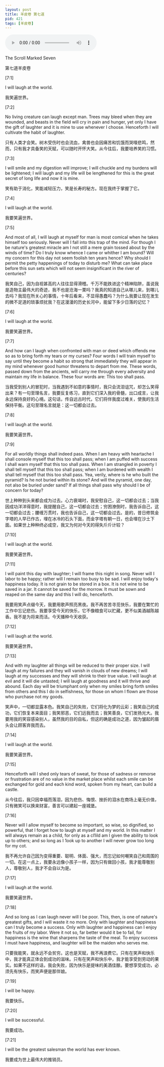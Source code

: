 ```yaml
---
layout: post
title: 羊皮卷 第七道
pid: 421
tags: [羊皮卷]
---
```


<audio controls>
  <source src="/uploads/2019/06/tsm07.mp3" type="audio/mpeg">
</audio>

The Scroll Marked Seven

第七道羊皮卷

[7:1]

I will laugh at the world. 

我笑遍世界。

[7:2]

No living creature can laugh except man. Trees may bleed when they are wounded, and beasts in the field will cry in pain and hunger, yet only I have the gift of laughter and it is mine to use whenever I choose. Henceforth I will cultivate the habit of laughter. 

只有人类才会笑。树木受伤时也会流血，禽兽也会因痛苦和饥饿而哭嚎悲鸣，然而，只有我才具备笑的天赋，可以随时开怀大笑。从今往后，我要培养笑的习惯。

[7:3]

I will smile and my digestion will improve; I will chuckle and my burdens will be lightened; I will laugh and my life will be lengthened for this is the great secret of long life and now it is mine. 

笑有助于消化，笑能减轻压力，笑是长寿的秘方。现在我终于掌握了它。

[7:4]

I will laugh at the world. 

我要笑遍世界。

[7:5]

And most of all, I will laugh at myself for man is most comical when he takes himself too seriously. Never will I fall into this trap of the mind. For though I be nature's greatest miracle am I not still a mere grain tossed about by the winds of time? Do I truly know whence I came or whither I am bound? Will my concern for this day not seem foolish ten years hence? Why should I permit the petty happenings of today to disturb me? What can take place before this sun sets which will not seem insignificant in the river of centuries? 

我笑自己，因为自视甚高的人往往显得滑稽。千万不能跌进这个精神陷阱，虽说我是造物主最伟大的奇迹，我不也是沧海一栗吗？我真的知道自己从哪儿来，到哪儿去吗？我现在所关心的事情，十年后看来，不显得愚蠢吗？为什么我要让现在发生的微不足道的琐事烦扰我？在这漫漫的历史长河中，能留下多少日落的记忆？

[7:6]

I will laugh at the world. 

我要笑遍世界。

[7:7]

And how can I laugh when confronted with man or deed which offends me so as to bring forth my tears or my curses? Four words I will train myself to say until they become a habit so strong that immediately they will appear in my mind whenever good humor threatens to depart from me. These words, passed down from the ancients, will carry me through every adversity and maintain my life in balance. These four words are: This too shall pass. 

当我受到别人的冒犯时，当我遇到不如意的事情时，我只会流泪诅咒，却怎么笑得出来？有一句至理名言，我要反复练习，直到它们深入我的骨髓，出口成言，让我永远保持良好的心境。这句话，传自远古时代，它们将伴我度过难关，使我的生活保持平衡。这句至理名言就是：这一切都会过去。

[7:8]

I will laugh at the world. 

我要笑遍世界。

[7:9]

For all worldly things shall indeed pass. When I am heavy with heartache I shall console myself that this too shall pass; when I am puffed with success I shall warn myself that this too shall pass. When I am strangled in poverty I shall tell myself that this too shall pass; when I am burdened with wealth I shall tell myself that this too shall pass. Yea, verily, where is he who built the pyramid? Is he not buried within its stone? And will the pyramid, one day, not also be buried under sand? If all things shall pass why should I be of concern for today? 

世上种种到头来都会成为过去。心力衰竭时，我安慰自己，这一切都会过去；当我因成功洋洋得意时，我提醒自己，这一切都会过去；穷困潦倒时，我告诉自己，这一切都会过去；腰缠万贯时，我也告诉自己，这一切都会过去。是的，昔日修筑金字塔的人早已作古，埋在冰冷的石头下面，而金字塔有朝一日，也会埋在沙土下面。如果世上种种终必成空，我又为何对今天的得失斤斤计较？

[7:10]

I will laugh at the world. 

我要笑遍世界。

[7:11]

I will paint this day with laughter; I will frame this night in song. Never will I labor to be happy; rather will I remain too busy to be sad. I will enjoy today's happiness today. It is not grain to be stored in a box. It is not wine to be saved in a jar. It cannot be saved for the morrow. It must be sown and reaped on the same day and this I will do, henceforth. 

我要用笑声点缀今天，我要用歌声照亮黑夜。我不再苦苦寻觅快乐，我要在繁忙的工作中忘记悲伤。我要享受今天的快乐，它不像粮食可以贮藏，更不似美酒越陈越香。我不是为将来而活。今天播种今天收获。

[7:12]

I will laugh at the world. 

我要笑遍世界。

[7:13]

And with my laughter all things will be reduced to their proper size. I will laugh at my failures and they will vanish in clouds of new dreams; I will laugh at my successes and they will shrink to their true value. I will laugh at evil and it will die untasted; I will laugh at goodness and it will thrive and abound. Each day will be triumphant only when my smiles bring forth smiles from others and this l do in selfishness, for those on whom l flown are those who purchase not my goods. 

笑声中，一切都显露本色。我笑自己的失败，它们将化为梦的云彩；我笑自己的成功，它们恢复本来面目；我笑邪恶，它们远我而去；我笑善良，它们发扬光大。我要用我的笑容感染别人，虽然我的目的自私，但这的确是成功之道，因为皱起的眉头会让顾客弃我而去。

[7:14]

I will laugh at the world. 

我要笑遍世界。

[7:15]

Henceforth will l shed only tears of sweat, for those of sadness or remorse or frustration are of no value in the market place whilst each smile can be exchanged for gold and each kind word, spoken from my heart, can build a castle. 

从今往后，我只因幸福而落泪，因为悲伤、悔恨、挫折的泪水在商场上毫无价值，只有微笑可以换来财富，善言可以建起一座城堡。

[7:16]

Never will l allow myself to become so important, so wise, so dignified, so powerful, that I forget how to laugh at myself and my world. In this matter I will always remain as a child, for only as a cl1ild am I given the ability to look up to others; and so long as I 1ook up to another I will never grow too long for my cot. 

我不再允许自己因为变得重要、聪明、体面、强大，而忘记如何嘲笑自己和周围的一切。在这一点上，我要永远像小孩子一样，因为只有做回小孩，我才能尊敬别人，尊敬别人，我才不会自以为是。

[7:17]

I will laugh at the world. 

我要笑遍世界。

[7:18]

And so long as I can laugh never will I be poor. This, then, is one of nature's greatest gifts, and l will waste it no more. Only with laughter and happiness can l truly become a success. Only with laughter and happiness can I enjoy the fruits of my labor. Were it not so, far better would it be to fail, for happiness is the wine that sharpens the taste of the meal. To enjoy success I must have happiness, and laughter will be the maiden who serves me. 

只要我能笑，就永远不会贫穷。这也是天赋，我不再浪费它。只有在笑声和快乐中，我才能真正体会到成功的滋味。只有在笑声和快乐中，我才能享受到劳动的果实。如果不这样的话，我会失败，因为快乐是提味的美酒佳酿。要想享受成功，必须先有快乐，而笑声便是那伴娘。

[7:19]

I will be happy. 

我要快乐。 

[7:20]

I will be successful. 

我要成功。

[7:21]

I will be the greatest salesman the world has ever known.

我要成为世上最伟大的推销员。